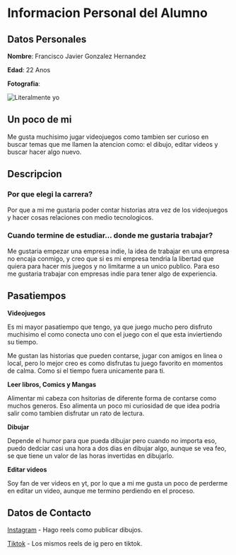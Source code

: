 # Informacion Personal del Alumno

## Datos Personales

**Nombre**: Francisco Javier Gonzalez Hernandez

**Edad**: 22 Anos

**Fotografia**: 

![Literalmente yo](https://drive.google.com/thumbnail?id=12x2KSu3OPIR3ILyl0zAaa6LffKQb_5Pi)

## Un poco de mi

Me gusta muchisimo jugar videojuegos como tambien ser curioso en buscar temas que me llamen la atencion como: el dibujo, editar videos y buscar hacer algo nuevo. 

## Descripcion

### Por que elegi la carrera?

Por que a mi me gustaria poder contar historias atra vez de los videojuegos y hacer cosas relaciones con medio tecnologicos. 

### Cuando termine de estudiar... donde me gustaria trabajar?

Me gustaria empezar una empresa indie, la idea de trabajar en una empresa no encaja conmigo, y creo que si es mi empresa tendria la libertad que quiera para hacer mis juegos y no limitarme a un unico publico. Para eso me gustaria trabajar con empresas indie para tener algo de experiencia.

## Pasatiempos

**Videojuegos**

Es mi mayor pasatiempo que tengo, ya que juego mucho pero disfruto muchisimo el como conecta uno con el juego con el que esta inviertiendo su tiempo. 

Me gustan las historias que pueden contarse, jugar con amigos en linea o local, pero lo mejor creo es como disfrutas tu juego favorito en momentos de calma. Como si el tiempo fuera unicamente para ti.

**Leer libros, Comics y Mangas**

Alimentar mi cabeza con hsitorias de diferente forma de contarse como muchos generos. Eso alimenta un poco mi curiosidad de que idea podria salir como tambien disfrutar un rato de lectura.

**Dibujar**

Depende el humor para que pueda dibujar pero cuando no importa eso, puedo dedciar casi una hora a dos dias en dibujar algo, aunque se vea feo, se que tiene un valor de las horas invertidas en dibujarlo.

**Editar videos**

Soy fan de ver videos en yt, por lo que a mi me gusta un poco de perderme en editar un video, aunque me termino perdiendo en el proceso.

## Datos de Contacto

 [Instagram](https://www.instagram.com/solitaryvessel?igsh=MTd0OHUzdTJ1ODQ5aQ%3D%3D&utm_source=qr) - Hago reels como publicar dibujos.

 [Tiktok](https://www.tiktok.com/@solitaryvessel?_t=8pDDrKqfnXC&_r=1) - Los mismos reels de ig pero en tiktok.
